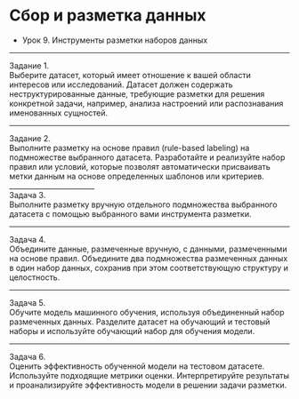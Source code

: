 # Сбор и разметка данных                
* Урок 9. Инструменты разметки наборов данных                       
_________________________              
Задание 1.                  
Выберите датасет, который имеет отношение к вашей области интересов или исследований. Датасет должен содержать неструктурированные данные, требующие разметки для решения конкретной задачи, например, анализа настроений или распознавания именованных сущностей.              
________________________             
Задание 2.                                        
Выполните разметку на основе правил (rule-based labeling) на подмножестве выбранного датасета. Разработайте и реализуйте набор правил или условий, которые позволят автоматически присваивать метки данным на основе определенных шаблонов или критериев.                        ________________________                
Задача 3.                               
Выполните разметку вручную отдельного подмножества выбранного датасета с помощью выбранного вами инструмента разметки.                              
________________________                      
Задача 4.                                            
Объедините данные, размеченные вручную, с данными, размеченными на основе правил. Объедините два подмножества размеченных данных в один набор данных, сохранив при этом соответствующую структуру и целостность.                             
________________________                                         
Задача 5.                        
Обучите модель машинного обучения, используя объединенный набор размеченных данных. Разделите датасет на обучающий и тестовый наборы и используйте обучающий набор для обучения модели.                                          
________________________                                 
Задача 6.                                   
Оценить эффективность обученной модели на тестовом датасете. Используйте подходящие метрики оценки. Интерпретируйте результаты и проанализируйте эффективность модели в решении задачи разметки.                     
